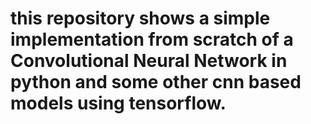 # this repository shows a simple implementation from scratch of a Convolutional Neural Network in python and some other cnn based models using tensorflow.
